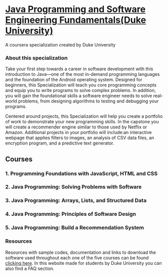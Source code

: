 <h1><a href="https://www.coursera.org/specializations/java-programming">Java Programming and Software Engineering Fundamentals(Duke University)</a></h1>
<p>A coursera specialization created by Duke University</p>
<h3>About this specialization</h3>
<p>Take your first step towards a career in software development with this introduction to Java—one of the most in-demand programming languages and the foundation of the Android operating system. Designed for beginners, this Specialization will teach you core programming concepts and equip you to write programs to solve complex problems. In addition, you will gain the foundational skills a software engineer needs to solve real-world problems, from designing algorithms to testing and debugging your programs.</p>
<p>Centered around projects, this Specialization will help you create a portfolio of work to demonstrate your new programming skills. In the capstone you will create a recommender engine similar to those used by Netflix or Amazon. Additional projects in your portfolio will include:an interactive webpage that applies filters to images, an analysis of CSV data files, an encryption program, and a predictive text generator.</p>

<h2>Courses</h2>
<h3>1. Programming Foundations with JavaScript, HTML and CSS</h3>
<h3>2. Java Programming: Solving Problems with Software</h3>
<h3>3. Java Programming: Arrays, Lists, and Structured Data</h3>
<h3>4. Java Programming: Principles of Software Design</h3>
<h3>5. Java Programming: Build a Recommendation System</h3>

<h3>Resources</h3>
<p>Resources with sample codes, documentation and links to download the software used throughout each one of the five courses can be found <a href="https://www.dukelearntoprogram.com/index.php">clicking here</a>. In this website made for students by Duke University you can also find a FAQ section.</p>

